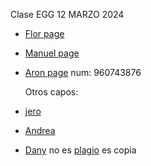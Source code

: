 Clase EGG 12 MARZO 2024

- [Flor page](https://florecitaaaaa.github.io/miprimerapagina/)
- [Manuel page](https://manuelrisco.github.io/manuelriscoweb/)
- [Aron page](https://aaronceras.github.io/miprimerapagina/)
  num: 960743876

  Otros capos:
- [jero](https://jerowebpage.netlify.app/#home)
- [Andrea](https://andreaez.github.io/miprimerapagina/)
- [Dany](https://danyneyra.github.io/vsg/)
  no es [plagio](https://pe.vsglatam.com/) es copia
  
